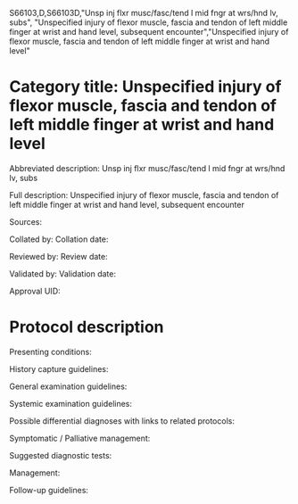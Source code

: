S66103,D,S66103D,"Unsp inj flxr musc/fasc/tend l mid fngr at wrs/hnd lv, subs", "Unspecified injury of flexor muscle, fascia and tendon of left middle finger at wrist and hand level, subsequent encounter","Unspecified injury of flexor muscle, fascia and tendon of left middle finger at wrist and hand level"
# Category title: Unspecified injury of flexor muscle, fascia and tendon of left middle finger at wrist and hand level

Abbreviated description: Unsp inj flxr musc/fasc/tend l mid fngr at wrs/hnd lv, subs

Full description: Unspecified injury of flexor muscle, fascia and tendon of left middle finger at wrist and hand level, subsequent encounter

Sources:

Collated by:
Collation date:

Reviewed by:
Review date:

Validated by:
Validation date:

Approval UID:

# Protocol description

Presenting conditions:

History capture guidelines:

General examination guidelines:

Systemic examination guidelines:

Possible differential diagnoses with links to related protocols:

Symptomatic / Palliative management:

Suggested diagnostic tests:

Management:

Follow-up guidelines:

